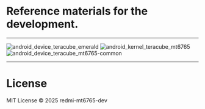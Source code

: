 # Reference materials for the development.

---

![android_device_teracube_emerald](https://gitlab.e.foundation/e/devices/android_device_teracube_emerald)
![android_kernel_teracube_mt6765](https://gitlab.e.foundation/e/devices/android_kernel_teracube_mt6765)
![android_device_teracube_mt6765-common](https://gitlab.e.foundation/e/devices/android_device_teracube_mt6765-common)

---

# License
MIT License © 2025 redmi-mt6765-dev

